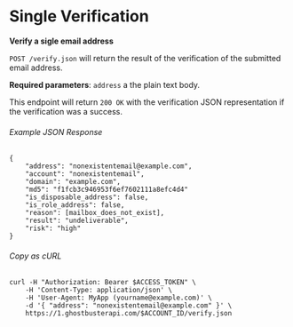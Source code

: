 # Single Verification

**Verify a sigle email address**

`POST /verify.json` will return the result of the verification of the submitted email address.

**Required parameters**: `address` a the plain text body.

This endpoint will return `200 OK` with the verification JSON representation if the verification was a success.


###### Example JSON Response

    {
        "address": "nonexistentemail@example.com",
        "account": "nonexistentemail",
        "domain": "example.com",
        "md5": "f1fcb3c946953f6ef7602111a8efc4d4"
        "is_disposable_address": false,
        "is_role_address": false,
        "reason": [mailbox_does_not_exist],
        "result": "undeliverable",
        "risk": "high"
    }


###### Copy as cURL

    curl -H "Authorization: Bearer $ACCESS_TOKEN" \
        -H 'Content-Type: application/json' \
        -H 'User-Agent: MyApp (yourname@example.com)' \
        -d '{ "address": "nonexistentemail@example.com" }' \
        https://1.ghostbusterapi.com/$ACCOUNT_ID/verify.json
